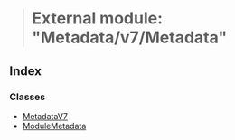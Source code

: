 > # External module: "Metadata/v7/Metadata"

## Index

### Classes

* [MetadataV7](../classes/_metadata_v7_metadata_.metadatav7.md)
* [ModuleMetadata](../classes/_metadata_v7_metadata_.modulemetadata.md)